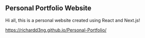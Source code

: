## Personal Portfolio Website

Hi all, this is a personal website created using React and Next.js!

https://richardd3ng.github.io/Personal-Portfolio/
